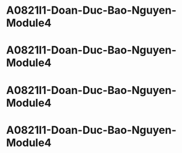 # A0821I1-Doan-Duc-Bao-Nguyen-Module4
# A0821I1-Doan-Duc-Bao-Nguyen-Module4
# A0821I1-Doan-Duc-Bao-Nguyen-Module4
# A0821I1-Doan-Duc-Bao-Nguyen-Module4
